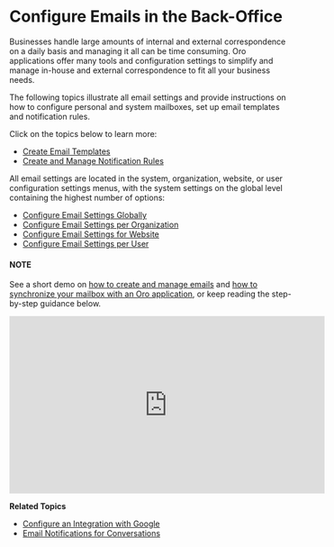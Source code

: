 <a id="admin-guide-email-configuration"></a>

# Configure Emails in the Back-Office

Businesses handle large amounts of internal and external correspondence on a daily basis and managing it all can be time consuming. Oro applications offer many tools and configuration settings to simplify and manage in-house and external correspondence to fit all your business needs.

The following topics illustrate all email settings and provide instructions on how to configure personal and system mailboxes, set up email templates and notification rules.

Click on the topics below to learn more:

* [Create Email Templates](email-templates.md#user-guide-email-template)
* [Create and Manage Notification Rules](notification-rules.md#system-notification-rules)

All email settings are located in the system, organization, website, or user configuration settings menus, with the system settings on the global level containing the highest number of options:

* [Configure Email Settings Globally](../configuration/system/general-setup/global-email.md#admin-configuration-email-configuration-global)
* [Configure Email Settings per Organization](../user-management/organizations/org-configuration/general-setup-org/organization-email-settings.md#admin-configuration-email-configuration-organization)
* [Configure Email Settings for Website](../websites/web-configuration/general-sys-config/general/website-email-settings.md#admin-configuration-system-mailboxes-website)
* [Configure Email Settings per User](../user-management/users/configuration/user-email-settings.md#admin-configuration-email-configuration-user)

#### NOTE
See a short demo on <a href="https://academy.oroinc.com/media-library/create-manage-emails-orocrm" target="_blank">how to create and manage emails</a> and <a href="https://academy.oroinc.com/media-library/synchronize-mailbox-orocrm" target="_blank">how to synchronize your mailbox with an Oro application</a>, or keep reading the step-by-step guidance below.

<iframe width="560" height="315" src="https://www.youtube.com/embed/hTI0IWEsSF4" frameborder="0" allowfullscreen></iframe>

**Related Topics**

* [Configure an Integration with Google](../configuration/system/integrations/google-settings/google-integration.md#system-configuration-integrations-google)
* [Email Notifications for Conversations](../../activities/conversations/index.md#doc-activities-conversations-email-notifications)
